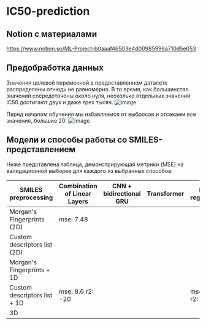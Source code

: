 # IC50-prediction
## Notion с материалами
https://www.notion.so/ML-Project-b0aaaf46503e4d00985996a710d5e053
## Предобработка данных
Значения целевой переменной в предоставленном датасете распределены отнюдь не равномерно. В то время, как большинство значений сосредоточены около нуля, несколько отдельных значений IC50 достигают двух и даже трех тысяч. 
![image](https://github.com/Marrinka/IC50-prediction/assets/90869368/86678763-4602-4cea-99ff-cf4b6331a190)

Перед началом обучения мы избавляемся от выбросов и отсекаем все значения, большие 20:
![image](https://github.com/Marrinka/IC50-prediction/assets/90869368/687d4e62-875d-4b60-b805-d0aae76a6690)

## Модели и способы работы со SMILES-представлением

Ниже представлена таблица, демонстрирующая метрики (MSE) на валидационной выборке для каждого из выбранных способов:

|   SMILES preprocessing       | Combination of Linear Layers | CNN + bidirectional GRU | Transformer | Linear regressioon |    CatBoost
|------------------------------|------------------------------|-------------------------|-------------|--------------------|----------------
| Morgan's Fingerprints (2D)   |    mse: 7.48                 |                         |             |                    |         
| Custom descriptors list (2D) |                              |                         |             |                    |         
| Morgan's Fingerprints + 1D   |                              |                         |             |                    |         
| Custom descriptors list + 1D |    mse: 8.6       r2: -20    |                         |             | mse: 2000 r2: 0.128| mse: 1000 r2: 0.5752                         
|               3D             |                              |                         |             |                    |         
